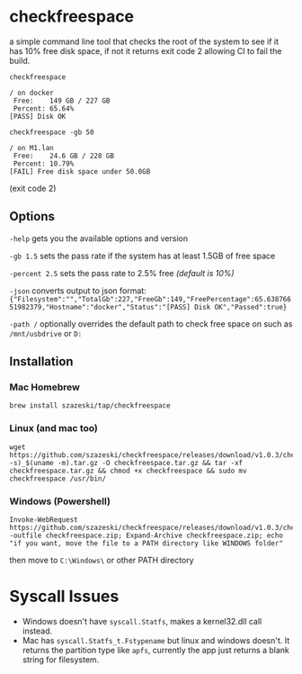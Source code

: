 # checkfreespace
a simple command line tool that checks the root of the system to see if it has 10% free disk space, if not it returns exit code 2 allowing CI to fail the build.

`checkfreespace`
```
/ on docker
 Free:    149 GB / 227 GB
 Percent: 65.64%
[PASS] Disk OK
```

`checkfreespace -gb 50`
```
/ on M1.lan
 Free:    24.6 GB / 228 GB
 Percent: 10.79%
[FAIL] Free disk space under 50.0GB
```
(exit code 2)

## Options

 `-help` gets you the available options and version

 `-gb 1.5` sets the pass rate if the system has at least 1.5GB of free space

 `-percent 2.5` sets the pass rate to 2.5% free *(default is 10%)*

 `-json` converts output to json format:
`{"Filesystem":"","TotalGb":227,"FreeGb":149,"FreePercentage":65.63876651982379,"Hostname":"docker","Status":"[PASS] Disk OK","Passed":true}`

 `-path /` optionally overrides the default path to check free space on such as `/mnt/usbdrive` or `D:`

## Installation


### Mac Homebrew

`brew install szazeski/tap/checkfreespace`

### Linux (and mac too)

```
wget https://github.com/szazeski/checkfreespace/releases/download/v1.0.3/checkfreespace_1.0.3_$(uname -s)_$(uname -m).tar.gz -O checkfreespace.tar.gz && tar -xf checkfreespace.tar.gz && chmod +x checkfreespace && sudo mv checkfreespace /usr/bin/
```

### Windows (Powershell)

```
Invoke-WebRequest https://github.com/szazeski/checkfreespace/releases/download/v1.0.3/checkfreespace_1.0.3_Windows_x86_64.zip -outfile checkfreespace.zip; Expand-Archive checkfreespace.zip; echo "if you want, move the file to a PATH directory like WINDOWS folder"
```

then move to `C:\Windows\` or other PATH directory

# Syscall Issues
- Windows doesn't have `syscall.Statfs`, makes a kernel32.dll call instead.
- Mac has `syscall.Statfs_t.Fstypename` but linux and windows doesn't. It returns the partition type like `apfs`, currently the app just returns a blank string for filesystem.
